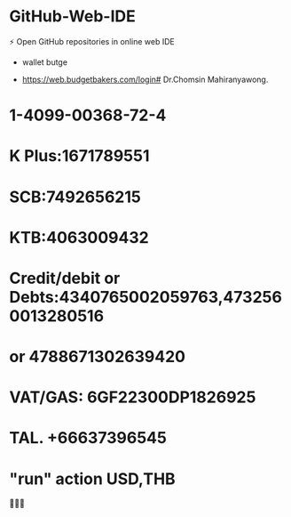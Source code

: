 # GitHub-Web-IDE
⚡ Open GitHub repositories in online web IDE
- wallet butge 

- https://web.budgetbakers.com/login# Dr.Chomsin         Mahiranyawong.
# 1-4099-00368-72-4 
# K Plus:1671789551
# SCB:7492656215
# KTB:4063009432
# Credit/debit or Debts:4340765002059763,4732560013280516
# or 4788671302639420
# VAT/GAS: 6GF22300DP1826925
# TAL. +66637396545
# "run" action USD,THB

🏧🏦💯

